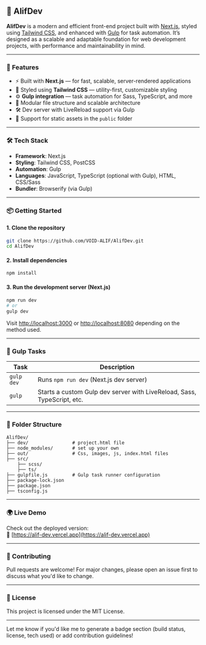 ## 🧠 AlifDev

**AlifDev** is a modern and efficient front-end project built with [Next.js](https://nextjs.org/), styled using [Tailwind CSS](https://tailwindcss.com/), and enhanced with [Gulp](https://gulpjs.com/) for task automation. It’s designed as a scalable and adaptable foundation for web development projects, with performance and maintainability in mind.

---

### 🚀 Features

- ⚡️ Built with **Next.js** — for fast, scalable, server-rendered applications
- 🎨 Styled using **Tailwind CSS** — utility-first, customizable styling
- ⚙️ **Gulp integration** — task automation for Sass, TypeScript, and more
- 🧩 Modular file structure and scalable architecture
- 🛠 Dev server with LiveReload support via Gulp
- 📁 Support for static assets in the `public` folder

---

### 🛠 Tech Stack

- **Framework**: Next.js
- **Styling**: Tailwind CSS, PostCSS
- **Automation**: Gulp
- **Languages**: JavaScript, TypeScript (optional with Gulp), HTML, CSS/Sass
- **Bundler**: Browserify (via Gulp)

---

### 📦 Getting Started

#### 1. **Clone the repository**
```bash
git clone https://github.com/VOID-ALIF/AlifDev.git
cd AlifDev
```

#### 2. **Install dependencies**
```bash
npm install
```

#### 3. **Run the development server (Next.js)**
```bash
npm run dev
# or
gulp dev
```

Visit [http://localhost:3000](http://localhost:3000) or [http://localhost:8080](http://localhost:8080) depending on the method used.

---

### 📂 Gulp Tasks

| Task        | Description                              |
|-------------|------------------------------------------|
| `gulp dev`  | Runs `npm run dev` (Next.js dev server)  |
| `gulp`      | Starts a custom Gulp dev server with LiveReload, Sass, TypeScript, etc. |

---

### 🧪 Folder Structure

```
AlifDev/
├── dev/                # project.html file
├── node_modules/       # set up your own
├── out/                # Css, images, js, index.html files
├── src/
    ├── scss/
    ├── ts/ 
├── gulpfile.js         # Gulp task runner configuration
├── package-lock.json
├── package.json
├── tsconfig.js
```

---

### 🌍 Live Demo

Check out the deployed version:  
🔗 [https://alif-dev.vercel.app](https://alif-dev.vercel.app)

---

### 🤝 Contributing

Pull requests are welcome! For major changes, please open an issue first to discuss what you'd like to change.

---

### 📄 License

This project is licensed under the MIT License.

---

Let me know if you'd like me to generate a badge section (build status, license, tech used) or add contribution guidelines!
